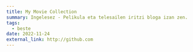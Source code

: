 ```yaml
---
title: My Movie Collection
summary: Ingelesez - Pelikula eta telesailen iritzi bloga izan zen.
tags:
  - beste
date: 2022-11-24
external_link: http://github.com
---
```

